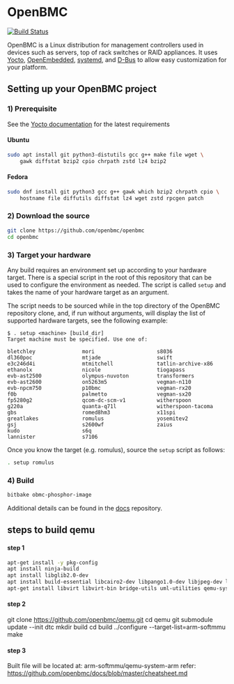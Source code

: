 # OpenBMC

[![Build Status](https://jenkins.openbmc.org/buildStatus/icon?job=latest-master)](https://jenkins.openbmc.org/job/latest-master/)

OpenBMC is a Linux distribution for management controllers used in devices such
as servers, top of rack switches or RAID appliances. It uses
[Yocto](https://www.yoctoproject.org/),
[OpenEmbedded](https://www.openembedded.org/wiki/Main_Page),
[systemd](https://www.freedesktop.org/wiki/Software/systemd/), and
[D-Bus](https://www.freedesktop.org/wiki/Software/dbus/) to allow easy
customization for your platform.

## Setting up your OpenBMC project

### 1) Prerequisite

See the
[Yocto documentation](https://docs.yoctoproject.org/ref-manual/system-requirements.html#required-packages-for-the-build-host)
for the latest requirements

#### Ubuntu

```sh
sudo apt install git python3-distutils gcc g++ make file wget \
    gawk diffstat bzip2 cpio chrpath zstd lz4 bzip2
```

#### Fedora

```sh
sudo dnf install git python3 gcc g++ gawk which bzip2 chrpath cpio \
    hostname file diffutils diffstat lz4 wget zstd rpcgen patch
```

### 2) Download the source

```sh
git clone https://github.com/openbmc/openbmc
cd openbmc
```

### 3) Target your hardware

Any build requires an environment set up according to your hardware target.
There is a special script in the root of this repository that can be used to
configure the environment as needed. The script is called `setup` and takes the
name of your hardware target as an argument.

The script needs to be sourced while in the top directory of the OpenBMC
repository clone, and, if run without arguments, will display the list of
supported hardware targets, see the following example:

```text
$ . setup <machine> [build_dir]
Target machine must be specified. Use one of:

bletchley               mori                    s8036
dl360poc                mtjade                  swift
e3c246d4i               mtmitchell              tatlin-archive-x86
ethanolx                nicole                  tiogapass
evb-ast2500             olympus-nuvoton         transformers
evb-ast2600             on5263m5                vegman-n110
evb-npcm750             p10bmc                  vegman-rx20
f0b                     palmetto                vegman-sx20
fp5280g2                qcom-dc-scm-v1          witherspoon
g220a                   quanta-q71l             witherspoon-tacoma
gbs                     romed8hm3               x11spi
greatlakes              romulus                 yosemitev2
gsj                     s2600wf                 zaius
kudo                    s6q
lannister               s7106
```

Once you know the target (e.g. romulus), source the `setup` script as follows:

```sh
. setup romulus
```

### 4) Build

```sh
bitbake obmc-phosphor-image
```

Additional details can be found in the [docs](https://github.com/openbmc/docs)
repository.

## steps to build qemu
#### step 1
```sh
apt-get install -y pkg-config
apt install ninja-build
apt install libglib2.0-dev
apt install build-essential libcairo2-dev libpango1.0-dev libjpeg-dev libgif-dev librsvg2-dev
apt-get install libvirt libvirt-bin bridge-utils uml-utilities qemu-system-common
```
#### step 2
git clone https://github.com/openbmc/qemu.git
cd qemu
git submodule update --init dtc
mkdir build
cd build
../configure --target-list=arm-softmmu
make
#### step 3
Built file will be located at: arm-softmmu/qemu-system-arm
refer: https://github.com/openbmc/docs/blob/master/cheatsheet.md

 
 
